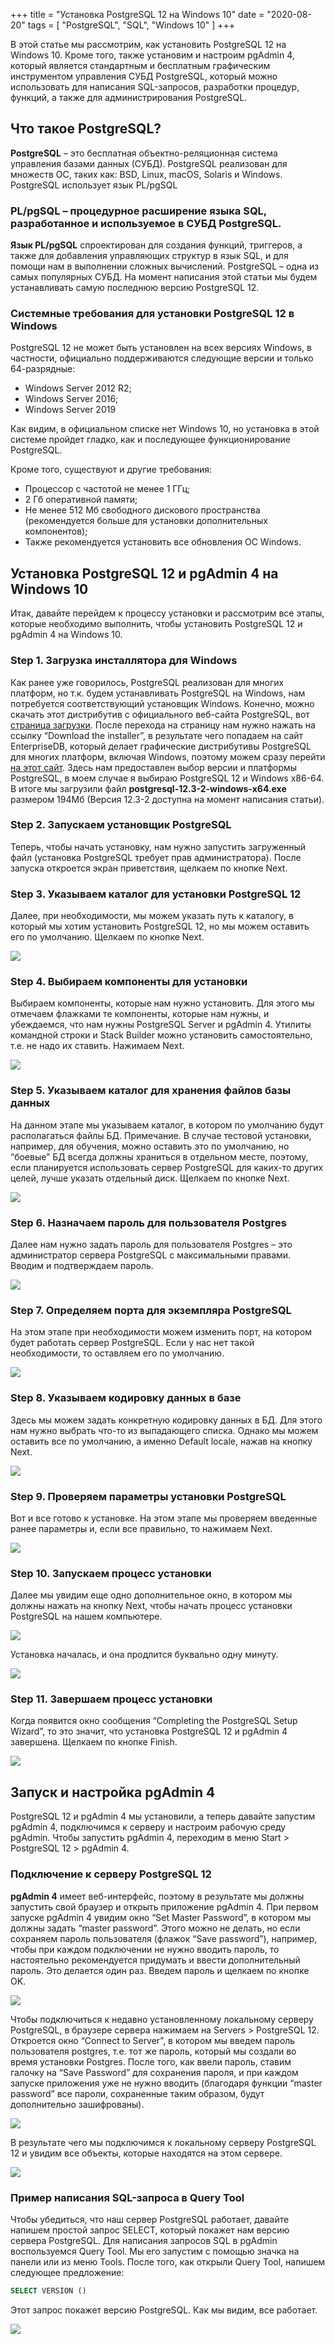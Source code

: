 +++
title = "Установка PostgreSQL 12 на Windows 10"
date = "2020-08-20"
tags = [
    "PostgreSQL",
    "SQL",
    "Windows 10"
]
+++

В этой статье мы рассмотрим, как установить PostgreSQL 12 на Windows 10.
Кроме того, также установим и настроим pgAdmin 4, который является стандартным и бесплатным графическим инструментом управления СУБД PostgreSQL, который можно использовать для написания SQL-запросов, разработки процедур, функций, а также для администрирования PostgreSQL.

<!--more-->

## Что такое PostgreSQL?
**PostgreSQL**  – это бесплатная объектно-реляционная система управления базами данных (СУБД). PostgreSQL реализован для множеств ОС, таких как: BSD, Linux, macOS, Solaris и Windows.
PostgreSQL использует язык PL/pgSQL

### PL/pgSQL – процедурное расширение языка SQL, разработанное и используемое в СУБД PostgreSQL.
**Язык PL/pgSQL** спроектирован для создания функций, триггеров, а также для добавления управляющих структур в язык SQL, и для помощи нам в выполнении сложных вычислений.
PostgreSQL – одна из самых популярных СУБД.
На момент написания этой статьи мы будем устанавливать самую последнюю версию PostgreSQL 12.

### Системные требования для установки PostgreSQL 12 в Windows
PostgreSQL 12 не может быть установлен на всех версиях Windows, в частности, официально поддерживаются следующие версии и только 64-разрядные:
* Windows Server 2012 R2;
* Windows Server 2016;
* Windows Server 2019

Как видим, в официальном списке нет Windows 10, но установка в этой системе пройдет гладко, как и последующее функционирование PostgreSQL.

Кроме того, существуют и другие требования:
* Процессор с частотой не менее 1 ГГц;
* 2 Гб оперативной памяти;
* Не менее 512 Мб свободного дискового пространства (рекомендуется больше для установки дополнительных компонентов);
* Также рекомендуется установить все обновления ОС Windows.

## Установка PostgreSQL 12 и pgAdmin 4 на Windows 10
Итак, давайте перейдем к процессу установки и рассмотрим все этапы, которые необходимо выполнить, чтобы установить PostgreSQL 12 и pgAdmin 4 на Windows 10.

### Step 1. Загрузка инсталлятора для Windows
Как ранее уже говорилось, PostgreSQL реализован для многих платформ, но т.к. будем устанавливать PostgreSQL на Windows, нам потребуется соответствующий установщик Windows. Конечно, можно скачать этот дистрибутив с официального веб-сайта PostgreSQL, вот [страница загрузки](https://www.postgresql.org/download/windows/). После перехода на страницу нам нужно нажать на ссылку “Download the installer”, в результате чего попадаем на сайт EnterpriseDB, который делает графические дистрибутивы PostgreSQL для многих платформ, включая Windows, поэтому можем сразу перейти [на этот сайт](https://www.enterprisedb.com/downloads/postgres-postgresql-downloads).
Здесь нам предоставлен выбор версии и платформы PostgreSQL, в моем случае я выбираю PostgreSQL 12 и Windows x86-64.
В итоге мы загрузили файл **postgresql-12.3-2-windows-x64.exe** размером 194Мб (Версия 12.3-2 доступна на момент написания статьи).

### Step 2. Запускаем установщик PostgreSQL
Теперь, чтобы начать установку, нам нужно запустить загруженный файл (установка PostgreSQL требует прав администратора).
После запуска откроется экран приветствия, щелкаем по кнопке Next.

### Step 3. Указываем каталог для установки PostgreSQL 12
Далее, при необходимости, мы можем указать путь к каталогу, в который мы хотим установить PostgreSQL 12, но мы можем оставить его по умолчанию. Щелкаем по кнопке Next.

![](https://i.postimg.cc/CK5kvJT4/01.png)

### Step 4. Выбираем компоненты для установки
Выбираем компоненты, которые нам нужно установить. Для этого мы отмечаем флажками те компоненты, которые нам нужны, и убеждаемся, что нам нужны PostgreSQL Server и pgAdmin 4.
Утилиты командной строки и Stack Builder можно установить самостоятельно, т.е. не надо их ставить. Нажимаем Next.

![](https://i.postimg.cc/26BvY65b/02.png)

### Step 5. Указываем каталог для хранения файлов базы данных
На данном этапе мы указываем каталог, в котором по умолчанию будут располагаться файлы БД.
Примечание. В случае тестовой установки, например, для обучения, можно оставить это по умолчанию, но “боевые” БД всегда должны храниться в отдельном месте, поэтому, если планируется использовать сервер PostgreSQL для каких-то других целей, лучше указать отдельный диск.
Щелкаем по кнопке Next.

![](https://i.postimg.cc/SKP8H8mb/03.png)

### Step 6. Назначаем пароль для пользователя Postgres
Далее нам нужно задать пароль для пользователя Postgres – это администратор сервера PostgreSQL с максимальными правами.
Вводим и подтверждаем пароль.

![](https://i.postimg.cc/15S6xy1X/04.png)

### Step 7. Определяем порта для экземпляра PostgreSQL
На этом этапе при необходимости можем изменить порт, на котором будет работать сервер PostgreSQL. Если у нас нет такой необходимости, то оставляем его по умолчанию.

![](https://i.postimg.cc/4ykcxgK8/05.png)

### Step 8. Указываем кодировку данных в базе
Здесь мы можем задать конкретную кодировку данных в БД. Для этого нам нужно выбрать что-то из выпадающего списка.
Однако мы можем оставить все по умолчанию, а именно Default locale, нажав на кнопку Next.

![](https://i.postimg.cc/NF6HyzmQ/06.png)

### Step 9. Проверяем параметры установки PostgreSQL
Вот и все готово к установке. На этом этапе мы проверяем введенные ранее параметры и, если все правильно, то нажимаем Next.

![](https://i.postimg.cc/Z57yy3Bv/07.png)

### Step 10. Запускаем процесс установки
Далее мы увидим еще одно дополнительное окно, в котором мы должны нажать на кнопку Next, чтобы начать процесс установки PostgreSQL на нашем компьютере.

![](https://i.postimg.cc/dQrdSLXg/08.png)

Установка началась, и она продлится буквально одну минуту.

![](https://i.postimg.cc/Hksyx3xC/09.png)

### Step 11. Завершаем процесс установки
Когда появится окно сообщения “Completing the PostgreSQL Setup Wizard”, то это значит, что установка PostgreSQL 12 и pgAdmin 4 завершена.
Щелкаем по кнопке Finish.

![](https://i.postimg.cc/4N1csjX5/10.png)

## Запуск и настройка pgAdmin 4

PostgreSQL 12 и pgAdmin 4 мы установили, а теперь давайте запустим pgAdmin 4, подключимся к серверу и настроим рабочую среду pgAdmin.
Чтобы запустить pgAdmin 4, переходим в меню Start > PostgreSQL 12 > pgAdmin 4.

### Подключение к серверу PostgreSQL 12
**pgAdmin 4** имеет веб-интерфейс, поэтому в результате мы должны запустить свой браузер и открыть приложение pgAdmin 4.
При первом запуске pgAdmin 4 увидим окно “Set Master Password”, в котором мы должны задать “master password”. Этого можно не делать, но если сохраняем пароль пользователя (флажок “Save password”), например, чтобы при каждом подключении не нужно вводить пароль, то настоятельно рекомендуется придумать и ввести дополнительный пароль. Это делается один раз.
Введем пароль и щелкаем по кнопке OK.

![](https://i.postimg.cc/zf4bxrkJ/11.png)

Чтобы подключиться к недавно установленному локальному серверу PostgreSQL, в браузере сервера нажимаем на Servers > PostgreSQL 12. Откроется окно “Connect to Server”, в котором мы введем пароль пользователя postgres, т.е. тот же пароль, который мы создали во время установки Postgres. После того, как ввели пароль, ставим галочку на “Save Password” для сохранения пароля, и при каждом запуске приложения уже не нужно вводить (благодаря функции “master password” все пароли, сохраненные таким образом, будут дополнительно зашифрованы).

![](https://i.postimg.cc/Y9g4VsXQ/12.png)

В результате чего мы подключимся к локальному серверу PostgreSQL 12 и увидим все объекты, которые находятся на этом сервере.

![](https://i.postimg.cc/D0TWKPDH/13.png)

### Пример написания SQL-запроса в Query Tool
Чтобы убедиться, что наш сервер PostgreSQL работает, давайте напишем простой запрос SELECT, который покажет нам версию сервера PostgreSQL.
Для написания запросов SQL в pgAdmin воспользуемся Query Tool. Мы его запустим с помощью значка на панели или из меню Tools.
После того, как открыли Query Tool, напишем следующее предложение:
```sql
SELECT VERSION ()
```
Этот запрос покажет версию PostgreSQL. Как мы видим, все работает.

![](https://i.postimg.cc/VNJ096nG/14.png)